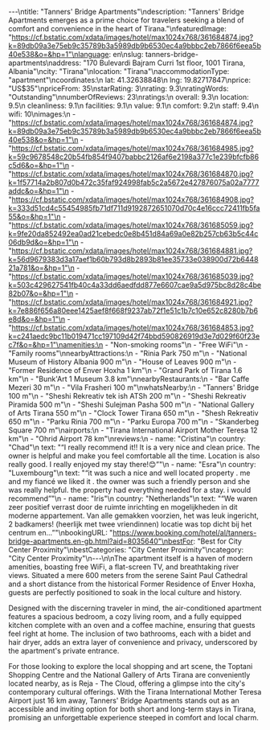 ---\ntitle: "Tanners' Bridge Apartments"\ndescription: "Tanners' Bridge Apartments emerges as a prime choice for travelers seeking a blend of comfort and convenience in the heart of Tirana."\nfeaturedImage: "https://cf.bstatic.com/xdata/images/hotel/max1024x768/361684874.jpg?k=89db09a3e75eb9c35789b3a5989db9b6530ec4a9bbbc2eb7866f6eea5b40e538&o=&hp=1"\nlanguage: en\nslug: tanners-bridge-apartments\naddress: "170 Bulevardi Bajram Curri 1st floor, 1001 Tirana, Albania"\ncity: "Tirana"\nlocation: "Tirana"\naccommodationType: "apartment"\ncoordinates:\n  lat: 41.32638848\n  lng: 19.82717847\nprice: "US$35"\npriceFrom: 35\nstarRating: 3\nrating: 9.3\nratingWords: "Outstanding"\nnumberOfReviews: 23\nratings:\n  overall: 9.3\n  location: 9.5\n  cleanliness: 9.1\n  facilities: 9.1\n  value: 9.1\n  comfort: 9.2\n  staff: 9.4\n  wifi: 10\nimages:\n  - "https://cf.bstatic.com/xdata/images/hotel/max1024x768/361684874.jpg?k=89db09a3e75eb9c35789b3a5989db9b6530ec4a9bbbc2eb7866f6eea5b40e538&o=&hp=1"\n  - "https://cf.bstatic.com/xdata/images/hotel/max1024x768/361684985.jpg?k=59c9678548c20b54fb854f9407babbc2126af6e2198a377c1e239bfcfb86c5d6&o=&hp=1"\n  - "https://cf.bstatic.com/xdata/images/hotel/max1024x768/361684870.jpg?k=1f57714a2b807d0b472c35faf924998fab5c2a5672e427876075a02a7777addc&o=&hp=1"\n  - "https://cf.bstatic.com/xdata/images/hotel/max1024x768/361684908.jpg?k=333d51cd4c55454985fb71df711d9192872651070d70c4e16ccc72411fb5fa55&o=&hp=1"\n  - "https://cf.bstatic.com/xdata/images/hotel/max1024x768/361685059.jpg?k=9fe20da852492ea0ad21cebedc0e8b451d84a69a0e82b257cb63b5c44c06db9d&o=&hp=1"\n  - "https://cf.bstatic.com/xdata/images/hotel/max1024x768/361684881.jpg?k=56d9679383d3a17aef1b60b793d8b2893b81ee35733e038900d72b644821a781&o=&hp=1"\n  - "https://cf.bstatic.com/xdata/images/hotel/max1024x768/361685039.jpg?k=503c429627541fb40c4a33dd6aedfdd877e6607cae9a5d975bc8d28c4be82b07&o=&hp=1"\n  - "https://cf.bstatic.com/xdata/images/hotel/max1024x768/361684921.jpg?k=7e886f656a80eee1425aef8f668f9237ab72f1e51c1b7c10e652c8280b7b6e8d&o=&hp=1"\n  - "https://cf.bstatic.com/xdata/images/hotel/max1024x768/361684853.jpg?k=c241aedc9bc11b019471cc197109d42f74bbd590826919d3e7d029f60f23ec7f&o=&hp=1"\namenities:\n  - "Non-smoking rooms"\n  - "Free WiFi"\n  - "Family rooms"\nnearbyAttractions:\n  - "Rinia Park 750 m"\n  - "National Museum of History Albania 900 m"\n  - "House of Leaves 900 m"\n  - "Former Residence of Enver Hoxha 1 km"\n  - "Grand Park of Tirana 1.6 km"\n  - "Bunk'Art 1 Museum 3.8 km"\nnearbyRestaurants:\n  - "Bar Caffe Mezeri 30 m"\n  - "Vila Frasheri 100 m"\nwhatsNearby:\n  - "Tanners' Bridge 100 m"\n  - "Sheshi Rekreativ tek ish ATSh 200 m"\n  - "Sheshi Rekreativ Piramida 500 m"\n  - "Sheshi Sulejman Pasha 500 m"\n  - "National Gallery of Arts Tirana 550 m"\n  - "Clock Tower Tirana 650 m"\n  - "Shesh Rekreativ 650 m"\n  - "Parku Rinia 700 m"\n  - "Parku Europa 700 m"\n  - "Skanderbeg Square 700 m"\nairports:\n  - "Tirana International Airport Mother Teresa 12 km"\n  - "Ohrid Airport 78 km"\nreviews:\n  - name: "Cristina"\n    country: "Chad"\n    text: "“I really recommend it!!
It is a very nice and clean price. The owner is helpful and make you feel comfortable all the time. Location is also really good. I really enjoyed my stay there!😊”"\n  - name: "Esra"\n    country: "Luxembourg"\n    text: "“it was such a nice and well located property . me and my fiancé we liked it . the owner was such a friendly person and she was really helpful. the property had everything needed for a stay. i would recommend”"\n  - name: "Iris"\n    country: "Netherlands"\n    text: "“We waren zeer positief verrast door de ruimte inrichting en mogelijkheden in dit moderne appartement. Van alle gemakken voorzien, het was leuk ingericht, 2 badkamers! (heerlijk met twee vriendinnen) locatie was top dicht bij het centrum en...”"\nbookingURL: "https://www.booking.com/hotel/al/tanners-bridge-apartments.en-gb.html?aid=8035640"\nbestFor: "Best for City Center Proximity"\nbestCategories: "City Center Proximity"\ncategory: "City Center Proximity"\n---\n\nThe apartment itself is a haven of modern amenities, boasting free WiFi, a flat-screen TV, and breathtaking river views. Situated a mere 600 meters from the serene Saint Paul Cathedral and a short distance from the historical Former Residence of Enver Hoxha, guests are perfectly positioned to soak in the local culture and history.

Designed with the discerning traveler in mind, the air-conditioned apartment features a spacious bedroom, a cozy living room, and a fully equipped kitchen complete with an oven and a coffee machine, ensuring that guests feel right at home. The inclusion of two bathrooms, each with a bidet and hair dryer, adds an extra layer of convenience and privacy, underscored by the apartment's private entrance.

For those looking to explore the local shopping and art scene, the Toptani Shopping Centre and the National Gallery of Arts Tirana are conveniently located nearby, as is Reja - The Cloud, offering a glimpse into the city's contemporary cultural offerings. With the Tirana International Mother Teresa Airport just 16 km away, Tanners' Bridge Apartments stands out as an accessible and inviting option for both short and long-term stays in Tirana, promising an unforgettable experience steeped in comfort and local charm.